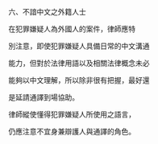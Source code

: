 
六、不諳中文之外籍人士

在犯罪嫌疑人為外國人的案件，律師應特

別注意，即使犯罪嫌疑人具備日常的中文溝通

能力，但對於法律用語以及相關法律概念未必

能夠以中文理解，所以除非很有把握，最好還

是延請通譯到場協助。

律師縱使懂得犯罪嫌疑人所使用之語言，

仍應注意不宜身兼辯護人與通譯的角色。